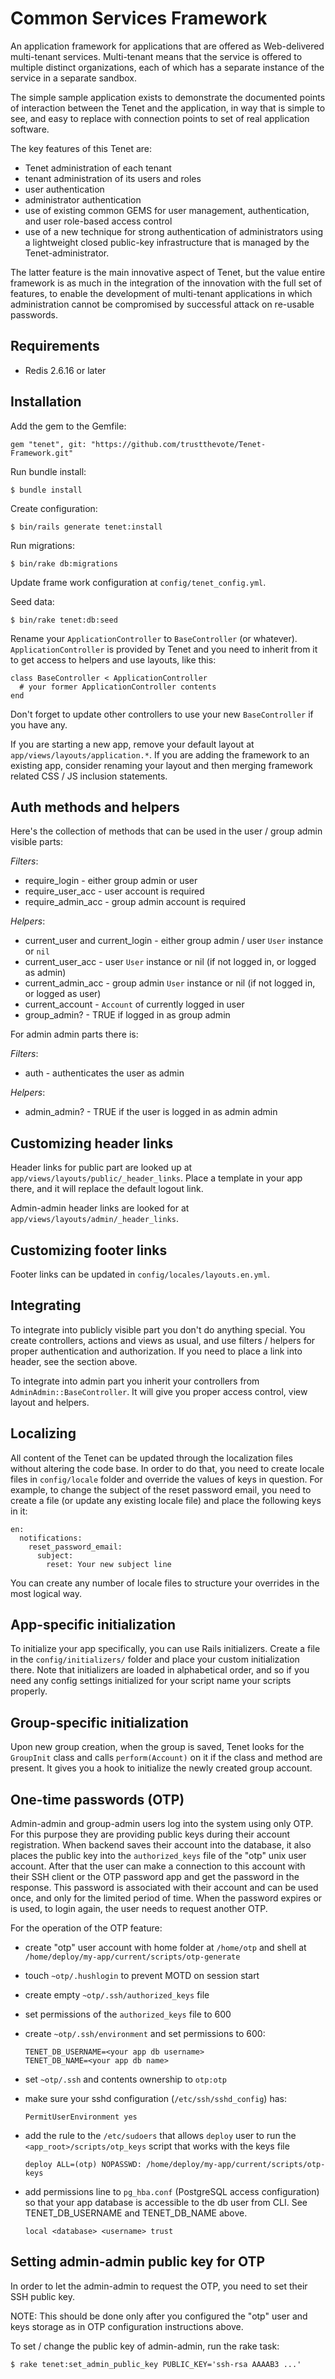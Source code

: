 Common Services Framework
=========================

An application framework for applications that are offered as Web-delivered multi-tenant services.
Multi-tenant means that the service is offered to multiple distinct organizations, each of which
has a separate instance of the service in a separate sandbox.

The simple sample application exists to demonstrate the documented points of interaction between
the Tenet and the application, in way that is simple to see, and easy to replace with connection
points to set of real application software.

The key features of this Tenet are:

* Tenet administration of each tenant
* tenant administration of its users and roles
* user authentication
* administrator authentication
* use of existing common GEMS for user management, authentication, and user role-based access control
* use of a new technique for strong authentication of administrators using a lightweight closed
  public-key infrastructure that is managed by the Tenet-administrator.

The latter feature is the main innovative aspect of Tenet, but the value entire framework is as much
in the integration of the innovation with the full set of features, to enable the development of
multi-tenant applications in which administration cannot be compromised by successful attack on
re-usable passwords.


Requirements
------------

* Redis 2.6.16 or later



Installation
------------

Add the gem to the Gemfile:

    gem "tenet", git: "https://github.com/trustthevote/Tenet-Framework.git"

Run bundle install:

    $ bundle install

Create configuration:

    $ bin/rails generate tenet:install

Run migrations:

    $ bin/rake db:migrations

Update frame work configuration at `config/tenet_config.yml`.

Seed data:

    $ bin/rake tenet:db:seed

Rename your `ApplicationController` to `BaseController` (or whatever).
`ApplicationController` is provided by Tenet and you need to inherit
from it to get access to helpers and use layouts, like this:

    class BaseController < ApplicationController
      # your former ApplicationController contents
    end

Don't forget to update other controllers to use your new `BaseController` if you have any.

If you are starting a new app, remove your default layout at
`app/views/layouts/application.*`. If you are adding the framework to an
existing app, consider renaming your layout and then merging framework
related CSS / JS inclusion statements.


Auth methods and helpers
------------------------

Here's the collection of methods that can be used in the user / group admin visible parts:

*Filters*:

* require_login - either group admin or user
* require_user_acc - user account is required
* require_admin_acc - group admin account is required

*Helpers*:

* current_user and current_login - either group admin / user `User` instance or `nil`
* current_user_acc - user `User` instance or nil (if not logged in, or logged as admin)
* current_admin_acc - group admin `User` instance or nil (if not logged in, or logged as user)
* current_account - `Account` of currently logged in user
* group_admin? - TRUE if logged in as group admin


For admin admin parts there is:

*Filters*:

* auth - authenticates the user as admin

*Helpers*:

* admin_admin? - TRUE if the user is logged in as admin admin



Customizing header links
------------------------

Header links for public part are looked up at `app/views/layouts/public/_header_links`. Place a template in your app
there, and it will replace the default logout link.

Admin-admin header links are looked for at `app/views/layouts/admin/_header_links`.



Customizing footer links
------------------------

Footer links can be updated in `config/locales/layouts.en.yml`.




Integrating
-----------

To integrate into publicly visible part you don't do anything special. You create controllers, actions
and views as usual, and use filters / helpers for proper authentication and authorization. If you need
to place a link into header, see the section above.

To integrate into admin part you inherit your controllers from `AdminAdmin::BaseController`. It will give
you proper access control, view layout and helpers.



Localizing
----------

All content of the Tenet can be updated through the localization files without altering the code base.
In order to do that, you need to create locale files in `config/locale` folder and override the values
of keys in question. For example, to change the subject of the reset password email, you need to create
a file (or update any existing locale file) and place the following keys in it:

    en:
      notifications:
        reset_password_email:
          subject:
            reset: Your new subject line

You can create any number of locale files to structure your overrides in the most logical way.



App-specific initialization
---------------------------

To initialize your app specifically, you can use Rails initializers. Create a file in the
`config/initializers/` folder and place your custom initialization there. Note that initializers
are loaded in alphabetical order, and so if you need any config settings initialized for your script
name your scripts properly.


Group-specific initialization
-----------------------------

Upon new group creation, when the group is saved, Tenet looks for the `GroupInit` class and calls
`perform(Account)` on it if the class and method are present. It gives you a hook to initialize the
newly created group account.


One-time passwords (OTP)
------------------------

Admin-admin and group-admin users log into the system using only OTP.
For this purpose they are providing public keys during their account
registration. When backend saves their account into the database, it
also places the public key into the `authorized_keys` file of the "otp"
unix user account. After that the user can make a connection to this
account with their SSH client or the OTP password app and get the
password in the response. This password is associated with their account
and can be used once, and only for the limited period of time. When the
password expires or is used, to login again, the user needs to request
another OTP.

For the operation of the OTP feature:

  - create "otp" user account with home folder at `/home/otp` and shell
    at `/home/deploy/my-app/current/scripts/otp-generate`
  - touch `~otp/.hushlogin` to prevent MOTD on session start
  - create empty `~otp/.ssh/authorized_keys` file
  - set permissions of the `authorized_keys` file to 600
  - create `~otp/.ssh/environment` and set permissions to 600:

        TENET_DB_USERNAME=<your app db username>
        TENET_DB_NAME=<your app db name>

  - set `~otp/.ssh` and contents ownership to `otp:otp`
  - make sure your sshd configuration (`/etc/ssh/sshd_config`) has:

        PermitUserEnvironment yes

  - add the rule to the `/etc/sudoers` that allows `deploy` user to run
    the `<app_root>/scripts/otp_keys` script that works with the keys file

        deploy ALL=(otp) NOPASSWD: /home/deploy/my-app/current/scripts/otp-keys

  - add permissions line to `pg_hba.conf` (PostgreSQL access
    configuration) so that your app database is accessible to the db
    user from CLI. See TENET_DB_USERNAME and TENET_DB_NAME above.

        local <database> <username> trust



Setting admin-admin public key for OTP
--------------------------------------

In order to let the admin-admin to request the OTP, you need to set
their SSH public key.

NOTE: This should be done only after you configured the "otp" user and
keys storage as in OTP configuration instructions above.

To set / change the public key of admin-admin, run the rake task:

    $ rake tenet:set_admin_public_key PUBLIC_KEY='ssh-rsa AAAAB3 ...'
 
